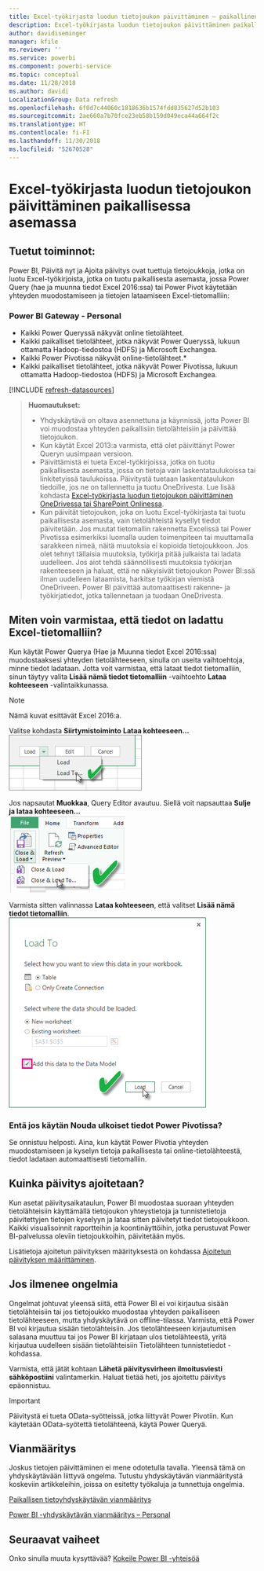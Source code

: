 ```yaml
---
title: Excel-työkirjasta luodun tietojoukon päivittäminen – paikallinen
description: Excel-työkirjasta luodun tietojoukon päivittäminen paikallisessa asemassa
author: davidiseminger
manager: kfile
ms.reviewer: ''
ms.service: powerbi
ms.component: powerbi-service
ms.topic: conceptual
ms.date: 11/28/2018
ms.author: davidi
LocalizationGroup: Data refresh
ms.openlocfilehash: 6f0d7c44060c1818636b1574fdd835627d52b103
ms.sourcegitcommit: 2ae660a7b70fce23eb58b159d049eca44a664f2c
ms.translationtype: HT
ms.contentlocale: fi-FI
ms.lasthandoff: 11/30/2018
ms.locfileid: "52670528"
---
```

# <a name="refresh-a-dataset-created-from-an-excel-workbook-on-a-local-drive"></a>Excel-työkirjasta luodun tietojoukon päivittäminen paikallisessa asemassa
## <a name="whats-supported"></a>Tuetut toiminnot:
Power BI, Päivitä nyt ja Ajoita päivitys ovat tuettuja tietojoukkoja, jotka on luotu Excel-työkirjoista, jotka on tuotu paikallisesta asemasta, jossa Power Query (hae ja muunna tiedot Excel 2016:ssa) tai Power Pivot  käytetään yhteyden muodostamiseen ja tietojen lataamiseen Excel-tietomalliin:  

### <a name="power-bi-gateway---personal"></a>Power BI Gateway - Personal
* Kaikki Power Queryssä näkyvät online tietolähteet.
* Kaikki paikalliset tietolähteet, jotka näkyvät Power Queryssä, lukuun ottamatta Hadoop-tiedostoa (HDFS) ja Microsoft Exchangea.
* Kaikki Power Pivotissa näkyvät online-tietolähteet.\*
* Kaikki paikalliset tietolähteet, jotka näkyvät Power Pivotissa, lukuun ottamatta Hadoop-tiedostoa (HDFS) ja Microsoft Exchangea.

<!-- Refresh Data sources-->
[!INCLUDE [refresh-datasources](./includes/refresh-datasources.md)]

> **Huomautukset:**  
> 
> * Yhdyskäytävä on oltava asennettuna ja käynnissä, jotta Power BI voi muodostaa yhteyden paikallisiin tietolähteisiin ja päivittää tietojoukon.
> * Kun käytät Excel 2013:a varmista, että olet päivittänyt Power Queryn uusimpaan versioon.
> * Päivittämistä ei tueta Excel-työkirjoissa, jotka on tuotu paikallisesta asemasta, jossa on tietoja vain laskentataulukoissa tai linkitetyissä taulukoissa. Päivitystä tuetaan laskentataulukon tiedoille, jos ne on tallennettu ja tuotu OneDrivesta. Lue lisää kohdasta [Excel-työkirjasta luodun tietojoukon päivittäminen OneDrivessa tai SharePoint Onlinessa](refresh-excel-file-onedrive.md).
> * Kun päivität tietojoukon, joka on luotu Excel-työkirjasta tai tuotu paikallisesta asemasta, vain tietolähteistä kysellyt tiedot päivitetään. Jos muutat tietomallin rakennetta Excelissä tai Power Pivotissa esimerkiksi luomalla uuden toimenpiteen tai muuttamalla sarakkeen nimeä, näitä muutoksia ei kopioida tietojoukkoon. Jos olet tehnyt tällaisia muutoksia, työkirja pitää julkaista tai ladata uudelleen. Jos aiot tehdä säännöllisesti muutoksia työkirjan rakenteeseen ja haluat, että ne näkyisivät tietojoukon Power BI:ssä ilman uudelleen lataamista, harkitse työkirjan viemistä OneDriveen. Power BI päivittää automaattisesti rakenne- ja työkirjatiedot, jotka tallennetaan ja tuodaan OneDrivesta.
> 
> 

## <a name="how-do-i-make-sure-data-is-loaded-to-the-excel-data-model"></a>Miten voin varmistaa, että tiedot on ladattu Excel-tietomalliin?
Kun käytät Power Querya (Hae ja Muunna tiedot Excel 2016:ssa) muodostaaksesi yhteyden tietolähteeseen, sinulla on useita vaihtoehtoja, minne tiedot ladataan. Jotta voit varmistaa, että lataat tiedot tietomalliin, sinun täytyy valita **Lisää nämä tiedot tietomalliin** -vaihtoehto **Lataa kohteeseen** -valintaikkunassa.

> [!NOTE]
> Nämä kuvat esittävät Excel 2016:a.
> 
> 

Valitse kohdasta **Siirtymistoiminto** **Lataa kohteeseen...**  
    ![](media/refresh-excel-file-local-drive/refresh_loadtodm_1.png)

Jos napsautat **Muokkaa**, Query Editor avautuu. Siellä voit napsauttaa **Sulje ja lataa kohteeseen...**  
    ![](media/refresh-excel-file-local-drive/refresh_loadtodm_2.png)

Varmista sitten valinnassa **Lataa kohteeseen**, että valitset **Lisää nämä tiedot tietomalliin**.  
    ![](media/refresh-excel-file-local-drive/refresh_loadtodm_3.png)

### <a name="what-if-i-use-get-external-data-in-power-pivot"></a>Entä jos käytän Nouda ulkoiset tiedot Power Pivotissa?
Se onnistuu helposti. Aina, kun käytät Power Pivotia yhteyden muodostamiseen ja kyselyn tietoja paikallisesta tai online-tietolähteestä, tiedot ladataan automaattisesti tietomalliin.

## <a name="how-do-i-schedule-refresh"></a>Kuinka päivitys ajoitetaan?
Kun asetat päivitysaikataulun, Power BI muodostaa suoraan yhteyden tietolähteisiin käyttämällä tietojoukon yhteystietoja ja tunnistetietoja päivitettyjen tietojen kyselyyn ja lataa sitten päivitetyt tiedot tietojoukkoon. Kaikki visualisoinnit raportteihin ja koontinäyttöihin, jotka perustuvat Power BI-palvelussa oleviin tietojoukkoihin, päivitetään myös.

Lisätietoja ajoitetun päivityksen määrityksestä on kohdassa [Ajoitetun päivityksen määrittäminen](refresh-scheduled-refresh.md).

## <a name="when-things-go-wrong"></a>Jos ilmenee ongelmia
Ongelmat johtuvat yleensä siitä, että Power BI ei voi kirjautua sisään tietolähteisiin tai jos tietojoukko muodostaa yhteyden paikalliseen tietolähteeseen, mutta yhdyskäytävä on offline-tilassa. Varmista, että Power BI voi kirjautua sisään tietolähteisiin. Jos tietolähteeseen kirjautumisen salasana muuttuu tai jos Power BI kirjataan ulos tietolähteestä, yritä kirjautua uudelleen sisään tietolähteisiin Tietolähteen tunnistetiedot -kohdassa.

Varmista, että jätät kohtaan **Lähetä päivitysvirheen ilmoitusviesti sähköpostiini** valintamerkin. Haluat tietää heti, jos ajoitettu päivitys epäonnistuu.

>[!IMPORTANT]
>Päivitystä ei tueta OData-syötteissä, jotka liittyvät Power Pivotiin. Kun käytetään OData-syötettä tietolähteenä, käytä Power Queryä.

## <a name="troubleshooting"></a>Vianmääritys
Joskus tietojen päivittäminen ei mene odotetulla tavalla. Yleensä tämä on yhdyskäytävään liittyvä ongelma. Tutustu yhdyskäytävän vianmääritystä koskeviin artikkeleihin, joissa on esitetty työkaluja ja tunnettuja ongelmia.

[Paikallisen tietoyhdyskäytävän vianmääritys](service-gateway-onprem-tshoot.md)

[Power BI -yhdyskäytävän vianmääritys – Personal](service-admin-troubleshooting-power-bi-personal-gateway.md)

## <a name="next-steps"></a>Seuraavat vaiheet
Onko sinulla muuta kysyttävää? [Kokeile Power BI -yhteisöä](http://community.powerbi.com/)

